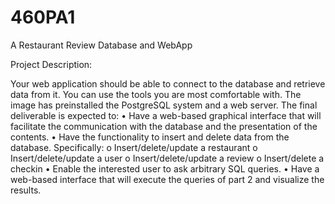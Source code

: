 # 460PA1
A Restaurant Review Database and WebApp

Project Description:

Your web application should be able to connect to the database and retrieve data from
it. You can use the tools you are most comfortable with. The image has preinstalled the
PostgreSQL system and a web server. The final deliverable is expected to:
  • Have a web-based graphical interface that will facilitate the communication with
  the database and the presentation of the contents.
  • Have the functionality to insert and delete data from the database. Specifically:
    o Insert/delete/update a restaurant
    o Insert/delete/update a user
    o Insert/delete/update a review
    o Insert/delete a checkin
  • Enable the interested user to ask arbitrary SQL queries.
  • Have a web-based interface that will execute the queries of part 2 and visualize
  the results. 
